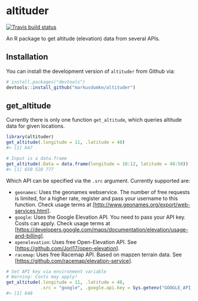 
<!-- README.md is generated from README.Rmd. Please edit that file -->
altituder
=========

[![Travis build status](https://travis-ci.org/markusdumke/altituder.svg?branch=master)](https://travis-ci.org/markusdumke/altituder)

An R package to get altitude (elevation) data from several APIs.

Installation
------------

You can install the development version of `altituder` from Github via:

``` r
# install.packages("devtools")
devtools::install_github("markusdumke/altituder")
```

get\_altitude
-------------

Currently there is only one function `get_altitude`, which queries altitude data for given locations.

``` r
library(altituder)
get_altitude(.longitude = 11, .latitude = 48)
#> [1] 647

# Input is a data.frame
get_altitude(.Data = data.frame(longitude = 10:12, latitude = 48:50))
#> [1] 650 528 777
```

Which API can be specified via the `.src` argument. Currently supported are:

-   `geonames`: Uses the geonames webservice. The number of free requests is limited, for a higher rate, register and pass your username to this function. Check usage terms at \[<http://www.geonames.org/export/web-services.html>\].
-   `google`: Uses the Google Elevation API. You need to pass your API key. Costs can apply. Check usage terms at \[<https://developers.google.com/maps/documentation/elevation/usage-and-billing>\].
-   `openelevation`: Uses free Open-Elevation API. See \[<https://github.com/Jorl17/open-elevation>\].
-   `racemap`: Uses free Racemap API. Based on mapzen terrain data. See \[<https://github.com/racemap/elevation-service>\].

``` r
# Set API key via environment variable
# Warning: Costs may apply!
get_altitude(.longitude = 11, .latitude = 48, 
             .src = "google", .google.api.key = Sys.getenv("GOOGLE_API_KEY"))
#> [1] 648
```
